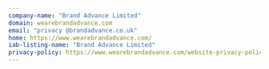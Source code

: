 ```yaml
---
company-name: "Brand Advance Limited"
domain: wearebrandadvance.com
email: "privacy @brandadvance.co.uk"
home: https://www.wearebrandadvance.com/
iab-listing-name: "Brand Advance Limited"
privacy-policy: https://www.wearebrandadvance.com/website-privacy-policy
---
```




